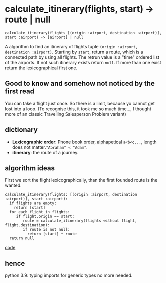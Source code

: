 # calculate_itinerary(flights, start) -> route | null

`calculate_itinerary(flights [(origin :airport, destination :airport)], start :airport) -> [airport] | null`

A algorithm to find an itinerary of flights tuple `(origin :airport, destination :airport)`. Starting by `start`, return a route, which is a connected path by using all flights. The retrun value is a "time" ordered list of the airports. If not such itinerary exists return `null`. If more than one exist return the lexicographical first one.

## Good to know and somehow not noticed by the first read

You can take a flight just once. So there is a limit, because yo cannot get lost into a loop. (To recognise this, it took me so much time..., I thought more of an classic Travelling Salesperson Problem variant)

## dictionary

- **Lexicographic order**: Phone book order, alphapetical `a<b<c...`, length does not matter.`"Abraham" < "Adam"`.
- **itinerary**: the route of a journey.

## algorithm ideas

First we sort the flight lexicographically, than the first founded route is the wanted.

```pseudo
calculate_itinerary(flights: [(origin :airport, destination :airport)], start :airport):
  if flights are empty:
    return [start]
  for each flight in flights:
     if flight.origin == start:
        route = calculate_itinerary(flights without flight, flight.destination):
        if route is not null:
          return [start] + route
  return null 
```

[code](solution.py)

## hence

python 3.9: typing imports for generic types no more needed.
